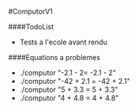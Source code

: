 #ComputorV1

####TodoList
- Tests a l'ecole avant rendu

####Equations a problemes
- ./computor "-2.1 - 2= -2.1 - 2"
- ./computor "-42 + 2.1 = -42 + 2.1"
- ./computor "5 + 3.3 = 5 + 3.3"
- ./computor "4 + 4.8 = 4 + 4.8"

